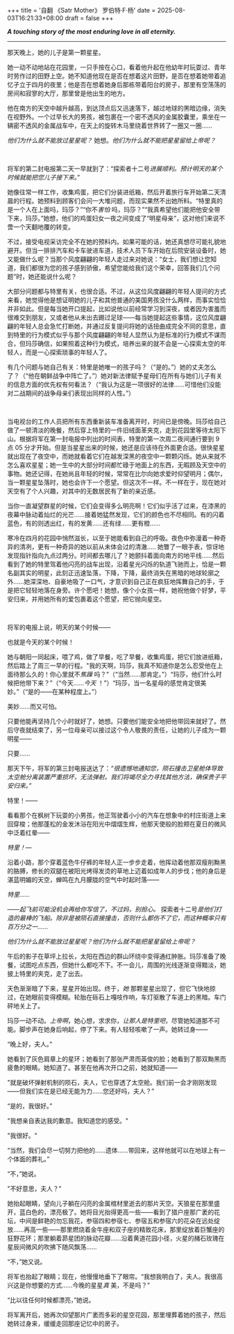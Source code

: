 +++
title = '自翻 《Satr Mother》 罗伯特·F·杨'
date = 2025-08-03T16:21:33+08:00
draft = false
+++

***A touching story of the most enduring love in all eternity.***

---

那天晚上，她的儿子是第一颗星星。

她一动不动地站在花园里，一只手按在心口，看着他升起在他幼年时玩耍过、青年时劳作过的田野上空。她不知道他现在是否在想着这片田野，是否在想着她带着追忆孑立于四月的夜里；他是否在想着她身后那栋带着阳台的房子，那里有空荡荡的房间和寂寥的大厅，那里曾是他出生的地方。

他在南方的天空中越升越高，到达顶点后又迅速落下，越过地球的黑暗边缘，消失在视野外。一个过早长大的男孩，被包裹在一个密不透风的金属胶囊里，乘坐在一辆密不透风的金属战车中，在天上的旋转木马里绕着世界转了一圈又一圈......

*他们为什么就不能放过星星呢？* 她想。*他们为什么就不能把星星留给上帝呢？*

&nbsp;

将军的第二封电报第二天一早就到了：“探索者十二号*进展顺利。预计明天的某个时候就能把您儿子接下来。*”

她像往常一样工作，收集鸡蛋，把它们分装进纸箱，然后开着旅行车开始第二天清晨的行程。她预料到顾客们会问一大堆问题，而现实果然不出她所料。“特里真的是一个人在上面吗，玛莎？”“你不*害怕* 吗，玛莎？”“我真希望他们能把他安全带下来，玛莎。”她想，他们的鸡蛋妇女一夜之间变成了“明星母亲”，这对他们来说不啻一个天翻地覆的转变。

不过，接受电视采访完全不在她的预料内。如果可能的话，她还真想尽可能礼貌地避开。但当一排排汽车和卡车驶进车道，技术人员下车开始在后院安装设备时，她又能做什么呢？当那个风度翩翩的年轻人走过来对她说：“女士，我们想让您知道，我们都很为您的孩子感到骄傲，希望您能给我们这个荣幸，回答我们几个问题”时，她还能说什么呢？

大部分问题都与特里有关，也很合适。不过，从这位风度翩翩的年轻人提问的方式来看，她觉得他是想证明她的儿子和其他普通的美国男孩没什么两样，而事实恰恰并非如此。但是每当她开口提起，比如说他以前经常学习到深夜，或者因为害羞而很难交到朋友，又或者他从未出去踢过足球——每当她提起这些事情，这位风度翩翩的年轻人总会急忙打断她，并通过反复提问将她的话扭曲成完全不同的意思，直到特里的行为模式似乎与那个风度翩翩的年轻人显然认为是标准的行为模式不谋而合，但玛莎确信，如果照着这种行为模式，培养出来的就不会是一心探索太空的年轻人，而是一心探索琐事的年轻人了。

有几个问题与她自己有关：特里是她唯一的孩子吗？（“是的。”）她的丈夫怎么了？（“他在朝鲜战争中阵亡了。”）她对新法律赋予星母们在所有与她们儿子有关的信息方面的优先权有何看法？（“我认为这是一项很好的法律……可惜他们没能对二战期间的战争母亲们表现出同样的人性。”）

&nbsp;

当电视台的工作人员把所有东西重新装车准备离开时，时间已是傍晚。玛莎给自己做了一顿清淡的晚餐，然后穿上特里的一件旧绒面革夹克，走到花园里等待太阳下山。根据将军在第一封电报中列出的时间表，特里的第一次周二夜间通行要到 9 点 05 分才开始。但是当星星出来的时候，她还是应该待在外面更合适。很快星星就出现在了夜空中，而她就看着它们在越发深黑的夜空中一颗颗闪烁。她从来就不怎么喜欢星星；她一生中的大部分时间都忙碌于地面上的东西，无暇顾及天空中的事物。她还记得，在她尚且年轻的时候，常常在比尔向她求爱时仰望明月；偶尔，当一颗星星坠落时，她也会许下一个愿望。但这次不一样。不一样在于，现在她对天空有了个人兴趣，对其中的无数居民有了新的亲近感。

当你一直凝望群星的时候，它们会变得多么明亮啊！它们似乎活了过来，在漆黑的夜幕中脉动着灿烂的光芒......接着她猛然发现，它们的颜色也不尽相同。有的闪着蓝色，有的则透出红，有的发黄……还有绿……更有橙……

寒冷在四月的花园中悄然滋长，以至于她能看到自己的呼吸。夜色中弥漫着一种奇异的清冽，更有一种奇异的她以前从未体会过的清澈..... 她瞥了一眼手表，惊讶地发现指针指向九点过两分。时间都去哪儿了？她颤抖着面向南方的地平线......然后看到了她的特里驾着他闪亮的战车出现，沿着星光闪烁的轨道飞驰而上，恰是一颗名副其实的明星，此刻正迅速坠落，下降，下降，最终消失在黑暗的地球轮廓之外......她深深地、自豪地吸了一口气，才意识到自己正在疯狂地挥舞自己的手，于是把它轻轻地落在身旁。许个愿吧！她想，像个小女孩一样，她祝他做个好梦，平安归来，并用她所有的爱包裹着这个愿望，把它抛向星空。

&nbsp;

将军的电报上说，明天的某个时候——

也就是今天的某个时候！

她与朝阳一同起床，喂了鸡，做了早餐，吃了早餐，收集鸡蛋，把它们放进纸箱，然后踏上了周三一早的行程。"我的天啊，玛莎，我真不知道你是怎么忍受他在上面待那么久的！你心里就不*焦躁* 吗？"（“当然......那肯定。”）“玛莎，他们什么时候把他带下来？”（“今天......*今天* ！”）“玛莎，当一名星母的感觉肯定很美妙。”（“是的——在某种程度上。”）

美妙......而又可怕。

只要他能再坚持几个小时就好了，她想。只要他们能安全地把他带回来就好了。然后守夜就结束了，另一位母亲可以接过这个令人敬畏的责任，让她的儿子成为一颗明星——

只要......

那天下午，将军的第三封电报送达了：*“很遗憾地通知您，陨石撞击卫星舱体导致太空舱分离装置严重损坏，无法弹射。我们将竭尽全力寻找其他方法，确保贵子平安归来。”*

特里！——

看看那个在枫树下玩耍的小男孩，他正驾驶着小小的汽车在想象中的村庄街道上来回穿梭；他那蓬松的金发沐浴在阳光中熠熠生辉，他那天使般的脸颊在夏日的微风中泛着红晕——

*特里！—*

沿着小路，那个穿着蓝色牛仔裤的年轻人正一步步走着，他挥动着他那双瘦削黝黑的胳膊，修长的双腿在被阳光烤得发烫的草地上迈着如成年人的步伐；他的身后是湛蓝明媚的天空，蝉鸣在九月朦胧的空气中时起时落——

*特里……*

*——起飞前可能没机会再给你写信了，不过妈，别担心。* 探索者十二号*是他们打造的最棒的飞船。除非是被陨石直接撞击，否则什么都伤不了它，而这种概率只有百万分之一……*

*他们为什么就不能放过星星呢？他们为什么就不能把星星留给上帝呢？*

午后的影子在草坪上拉长，太阳在西边的群山环绕中变得通红肿胀。玛莎准备了晚餐，试图吃点东西，但她什么都吃不下。不一会儿，周围的光线逐渐变得黯淡，她披上特里的夹克，走了出去。

天色渐渐暗了下来，星星开始出现。终于，*她* 那颗星星出现了，但它飞快地掠过，在她眼前变得模糊。轮胎在砾石上嘎吱作响，车灯驱散了车道上的黑暗。车门砰地关上了。

玛莎一动不动。​*上帝啊*​，她心想，求求你，​*让那人是特里吧*​，尽管她知道那不可能。脚步声在她身后响起，停了下来。有人轻轻咳嗽了一声。她转过身——

“晚上好，夫人。”

她看到了灰色肩章上的星环；她看到了那张严肃而英俊的脸；她看到了那双黝黑而疲惫的眼睛。她知道了。甚至在他再次开口之前，她就知道——

"就是破坏弹射机制的陨石，夫人，它也穿透了太空舱。我们前一会才刚刚发现——但我们实在是已经无能为力……您还好吗，夫人？”

“是的，我很好。”

"我想亲自表达我的歉意。我知道您的感受。"

"我很好。"

“当然，我们会尽一切努力把他的......遗体......带回来，这样他就可以在地球上有一个体面的葬礼。”

“不，”她说。

"不好意思，夫人？"

她抬起眼睛，望向儿子躺在闪亮的金属棺材里逝去的那片天空。天狼星在那里盛开，蓝白色的，漂亮极了。她将目光抬得更高一些——看到了猎户座那广袤的花坛，中间是鲜艳的勿忘我花，参宿四和参宿七、参宿五和参宿六的花朵在远处绽放……再高一些——那里燃烧着金牛座和双子座的精致花床，那里绽放着巨蟹座的狂野花环；那里躺着昴星团的脉动花瓣……沿着黄道花园小径，火星的赭石玫瑰在星辰间微风的吹拂下随风飘荡……

“不，”她又说。

将军也抬起了眼睛；现在，他慢慢地垂下了眼帘。“我想我明白了，夫人。我很高兴这是你想要的方式……今晚的星星*真* 美，不是吗？”

“比以往任何时候都漂亮，”她说。

将军离开后，她再次仰望那片广袤而多彩的星空花园，那里埋葬着她的孩子，然后她转过身来，缓缓走回那座记忆中的房子。

